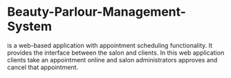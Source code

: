 # Beauty-Parlour-Management-System
is a web-based application with appointment scheduling functionality. It provides the interface between the salon and clients. In this web application clients take an appointment online and salon administrators approves and cancel that appointment.
